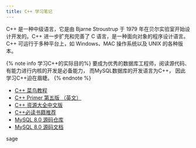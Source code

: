 ```yaml
---
title: C++ 学习笔记
---
```


C++ 是一种中级语言，它是由 Bjarne Stroustrup 于 1979 年在贝尔实验室开始设计开发的。C++ 进一步扩充和完善了 C 语言，是一种面向对象的程序设计语言。C++ 可运行于多种平台上，如 Windows、MAC 操作系统以及 UNIX 的各种版本。

{% note info 学习C++的实际目的%}
要成为优秀的数据库工程师，阅读源代码、有能力进行内核的开发是必备能力，
而MySQL数据库的开发语言为C++，
因此学习C++迫在眉睫。
{% endnote %}


* [C++ 菜鸟教程](https://www.runoob.com/cplusplus/cpp-tutorial.html)
* [C++ Primer 第五版 （英文）](http://bestcbooks.com/cpp-primer-5th/)
* [C++ 资源大全中文版](https://github.com/jobbole/awesome-cpp-cn)
* [C++必读书籍推荐](http://bestcbooks.com/recommended-cpp-books/)
* [MySQL 8.0 源码仓库](https://github.com/mysql/mysql-server/tree/8.0)
* [MySQL 8.0 源码文档](https://dev.mysql.com/doc/dev/mysql-server/latest/)


sage
